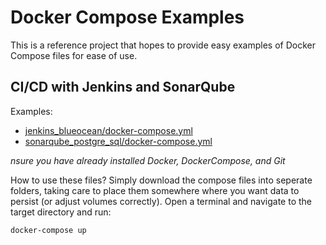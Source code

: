 # Docker Compose Examples

This is a reference project that hopes to provide easy examples of Docker Compose files for ease of use. 

## CI/CD with Jenkins and SonarQube

Examples:
 - [jenkins_blueocean/docker-compose.yml](./jenkins_blueocean/docker-compose.yml)
 - [sonarqube_postgre_sql/docker-compose.yml](./sonarqube_postgre_sql/docker-compose.yml)

*nsure you have already installed Docker, DockerCompose, and Git*

How to use these files? Simply download the compose files into seperate folders, taking care to place them somewhere where you want data to persist (or adjust volumes correctly). Open a terminal  and navigate to the target directory and run:

```bash 
docker-compose up
```